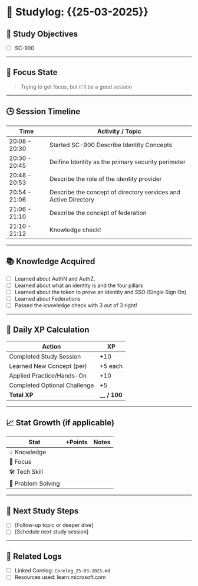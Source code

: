 # 📘 Studylog: {{25-03-2025}}

## 🎯 Study Objectives
- [ ] SC-900

---

## 🧠 Focus State
> Trying to get focus, but it'll be a good session

---

## 🕒 Session Timeline

| Time         | Activity / Topic              |
|--------------|-------------------------------|
| 20:08 - 20:30 | Started SC-900 Describe Identity Concepts |
| 20:30 - 20:45 | Deifine Identity as the primary security perimeter |
| 20:48 - 20:53 | Describe the role of the identity provider        |
| 20:54 - 21:06 | Describe the concept of directory services and Active Directory |
| 21:06 - 21:10 | Describe the concept of federation |
| 21:10 - 21:12 | Knowledge check! |

---

## 📚 Knowledge Acquired

- [ ] Learned about AuthN and AuthZ.
- [ ] Learned about what an identity is and the four pillars
- [ ] Learned about the token to prove an identity and SSO (Single Sign On)
- [ ] Learned about Federations
- [ ] Passed the knowledge check with 3 out of 3 right!

---

## 🧠 Daily XP Calculation

| Action                        | XP |
|------------------------------|----|
| Completed Study Session      | +10 |
| Learned New Concept (per)    | +5 each |
| Applied Practice/Hands-On    | +10 |
| Completed Optional Challenge | +5 |
| **Total XP**                 | **__ / 100** |

---

## 📈 Stat Growth (if applicable)

| Stat               | +Points | Notes |
|--------------------|---------|--------|
| 💡 Knowledge         |         |        |
| 🧠 Focus             |         |        |
| 🛠️ Tech Skill        |         |        |
| 🧩 Problem Solving   |         |        |

---

## 🧭 Next Study Steps
- [ ] [Follow-up topic or deeper dive]
- [ ] [Schedule next study session]

---

## 🔗 Related Logs
- [ ] Linked Corelog: `Corelog_25-03-2025.md`
- [ ] Resources used: learn.microsoft.com
